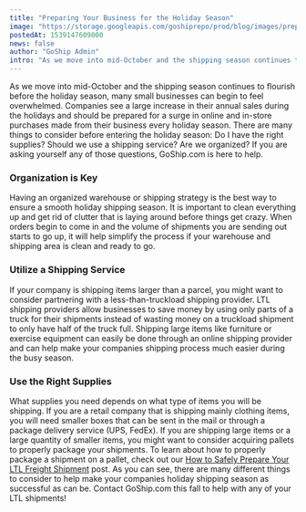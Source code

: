 ```yaml
---
title: "Preparing Your Business for the Holiday Season"
image: "https://storage.googleapis.com/goshiprepo/prod/blog/images/preparing-your-business-for-the-holiday-season.jpg"
postedAt: 1539147609000
news: false
author: "GoShip Admin"
intro: "As we move into mid-October and the shipping season continues to flourish before the holiday season, many small businesses can begin to feel overwhelmed. Companies see a large increase in their annual sales during the holidays and should be prepared for a surge in online and in-store purchases made from their business every holiday season. There are many things to consider before entering the holiday season: Do I have the right supplies? Should we use a shipping service? Are we organized? If you are asking "
---
```

As we move into mid-October and the shipping season continues to flourish before the holiday season, many small businesses can begin to feel overwhelmed. Companies see a large increase in their annual sales during the holidays and should be prepared for a surge in online and in-store purchases made from their business every holiday season. There are many things to consider before entering the holiday season: Do I have the right supplies? Should we use a shipping service? Are we organized? If you are asking yourself any of those questions, GoShip.com is here to help.

### Organization is Key

Having an organized warehouse or shipping strategy is the best way to ensure a smooth holiday shipping season. It is important to clean everything up and get rid of clutter that is laying around before things get crazy. When orders begin to come in and the volume of shipments you are sending out starts to go up, it will help simplify the process if your warehouse and shipping area is clean and ready to go.

### Utilize a Shipping Service

If your company is shipping items larger than a parcel, you might want to consider partnering with a less-than-truckload shipping provider. LTL shipping providers allow businesses to save money by using only parts of a truck for their shipments instead of wasting money on a truckload shipment to only have half of the truck full. Shipping large items like furniture or exercise equipment can easily be done through an online shipping provider and can help make your companies shipping process much easier during the busy season.

### **Use the Right Supplies**

What supplies you need depends on what type of items you will be shipping. If you are a retail company that is shipping mainly clothing items, you will need smaller boxes that can be sent in the mail or through a package delivery service (UPS, FedEx). If you are shipping large items or a large quantity of smaller items, you might want to consider acquiring pallets to properly package your shipments. To learn about how to properly package a shipment on a pallet, check out our [How to Safely Prepare Your LTL Freight Shipment](https://www.goship.com/blog/how-to-safely-prepare-your-ltl-freight-shipment/) post. As you can see, there are many different things to consider to help make your companies holiday shipping season as successful as can be. Contact GoShip.com this fall to help with any of your LTL shipments!
